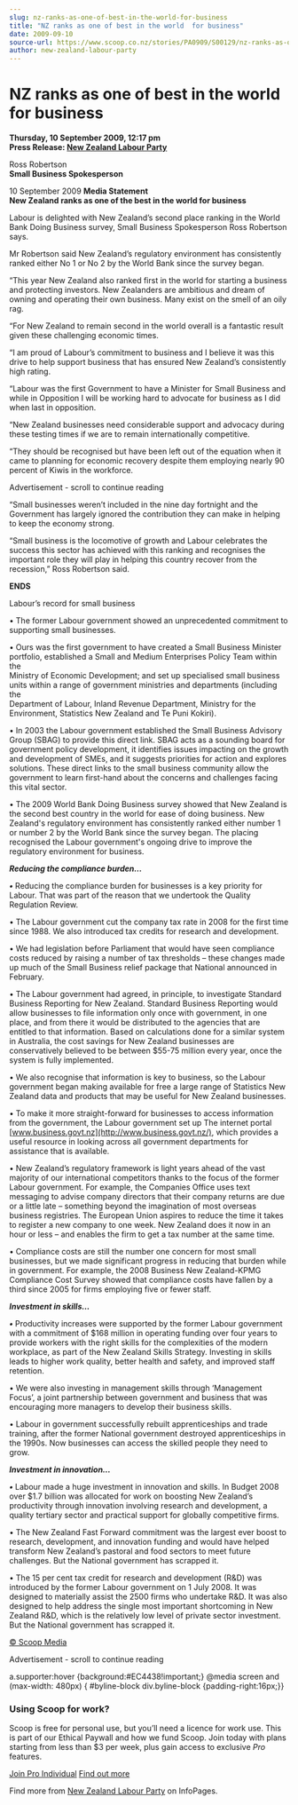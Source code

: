 ```yaml
---
slug: nz-ranks-as-one-of-best-in-the-world-for-business
title: "NZ ranks as one of best in the world  for business"
date: 2009-09-10
source-url: https://www.scoop.co.nz/stories/PA0909/S00129/nz-ranks-as-one-of-best-in-the-world-for-business.htm
author: new-zealand-labour-party
---
```

NZ ranks as one of best in the world for business
=================================================

**Thursday, 10 September 2009, 12:17 pm**  
**Press Release: [New Zealand Labour Party](https://info.scoop.co.nz/New_Zealand_Labour_Party)**

  
Ross Robertson  
**Small Business Spokesperson**  

  
10 September 2009 **Media Statement**  
**New Zealand ranks as one of the best in the world for business**

Labour is delighted with New Zealand’s second place ranking in the World Bank Doing Business survey, Small Business Spokesperson Ross Robertson says.

Mr Robertson said New Zealand’s regulatory environment has consistently ranked either No 1 or No 2 by the World Bank since the survey began.

“This year New Zealand also ranked first in the world for starting a business and protecting investors. New Zealanders are ambitious and dream of owning and operating their own business. Many exist on the smell of an oily rag.

“For New Zealand to remain second in the world overall is a fantastic result given these challenging economic times.

“I am proud of Labour’s commitment to business and I believe it was this drive to help support business that has ensured New Zealand’s consistently high rating.

“Labour was the first Government to have a Minister for Small Business and while in Opposition I will be working hard to advocate for business as I did when last in opposition.

“New Zealand businesses need considerable support and advocacy during these testing times if we are to remain internationally competitive.

“They should be recognised but have been left out of the equation when it came to planning for economic recovery despite them employing nearly 90 percent of Kiwis in the workforce.

Advertisement - scroll to continue reading





“Small businesses weren’t included in the nine day fortnight and the Government has largely ignored the contribution they can make in helping to keep the economy strong.

“Small business is the locomotive of growth and Labour celebrates the success this sector has achieved with this ranking and recognises the important role they will play in helping this country recover from the recession,” Ross Robertson said.

**ENDS**

  
Labour’s record for small business

• The former Labour government showed an unprecedented commitment to supporting small businesses.

• Ours was the first government to have created a Small Business Minister portfolio, established a Small and Medium Enterprises Policy Team within the  
Ministry of Economic Development; and set up specialised small business units within a range of government ministries and departments (including the  
Department of Labour, Inland Revenue Department, Ministry for the  
Environment, Statistics New Zealand and Te Puni Kokiri).

• In 2003 the Labour government established the Small Business Advisory Group (SBAG) to provide this direct link. SBAG acts as a sounding board for government policy development, it identifies issues impacting on the growth and development of SMEs, and it suggests priorities for action and explores solutions. These direct links to the small business community allow the government to learn first-hand about the concerns and challenges facing this vital sector.

• The 2009 World Bank Doing Business survey showed that New Zealand is the second best country in the world for ease of doing business. New Zealand's regulatory environment has consistently ranked either number 1 or number 2 by the World Bank since the survey began. The placing recognised the Labour government's ongoing drive to improve the regulatory environment for business.

**_Reducing the compliance burden…_**  
  
**_•_** Reducing the compliance burden for businesses is a key priority for Labour. That was part of the reason that we undertook the Quality Regulation Review.

• The Labour government cut the company tax rate in 2008 for the first time since 1988. We also introduced tax credits for research and development.

• We had legislation before Parliament that would have seen compliance costs reduced by raising a number of tax thresholds – these changes made up much of the Small Business relief package that National announced in February.

• The Labour government had agreed, in principle, to investigate Standard Business Reporting for New Zealand. Standard Business Reporting would allow businesses to file information only once with government, in one place, and from there it would be distributed to the agencies that are entitled to that information. Based on calculations done for a similar system in Australia, the cost savings for New Zealand businesses are conservatively believed to be between $55-75 million every year, once the system is fully implemented.

• We also recognise that information is key to business, so the Labour government began making available for free a large range of Statistics New Zealand data and products that may be useful for New Zealand businesses.

• To make it more straight-forward for businesses to access information from the government, the Labour government set up The internet portal [www.business.govt.nz](http://www.business.govt.nz/), which provides a useful resource in looking across all government departments for assistance that is available.

• New Zealand’s regulatory framework is light years ahead of the vast majority of our international competitors thanks to the focus of the former Labour government. For example, the Companies Office uses text messaging to advise company directors that their company returns are due or a little late – something beyond the imagination of most overseas business registries. The European Union aspires to reduce the time it takes to register a new company to one week. New Zealand does it now in an hour or less – and enables the firm to get a tax number at the same time.

• Compliance costs are still the number one concern for most small businesses, but we made significant progress in reducing that burden while in government. For example, the 2008 Business New Zealand-KPMG Compliance Cost Survey showed that compliance costs have fallen by a third since 2005 for firms employing five or fewer staff.

**_Investment in skills…_**  
  
**_•_** Productivity increases were supported by the former Labour government with a commitment of $168 million in operating funding over four years to provide workers with the right skills for the complexities of the modern workplace, as part of the New Zealand Skills Strategy. Investing in skills leads to higher work quality, better health and safety, and improved staff retention.

• We were also investing in management skills through ‘Management Focus’, a joint partnership between government and business that was encouraging more managers to develop their business skills.

• Labour in government successfully rebuilt apprenticeships and trade training, after the former National government destroyed apprenticeships in the 1990s. Now businesses can access the skilled people they need to grow.

**_Investment in innovation…_**  
  
**_•_** Labour made a huge investment in innovation and skills. In Budget 2008 over $1.7 billion was allocated for work on boosting New Zealand’s productivity through innovation involving research and development, a quality tertiary sector and practical support for globally competitive firms.

• The New Zealand Fast Forward commitment was the largest ever boost to research, development, and innovation funding and would have helped transform New Zealand’s pastoral and food sectors to meet future challenges. But the National government has scrapped it.

• The 15 per cent tax credit for research and development (R&D) was introduced by the former Labour government on 1 July 2008. It was designed to materially assist the 2500 firms who undertake R&D. It was also designed to help address the single most important shortcoming in New Zealand R&D, which is the relatively low level of private sector investment. But the National government has scrapped it.

[© Scoop Media](http://www.scoop.co.nz/about/terms.html)  

Advertisement - scroll to continue reading



a.supporter:hover {background:#EC4438!important;} @media screen and (max-width: 480px) { #byline-block div.byline-block {padding-right:16px;}}

### Using Scoop for work?

Scoop is free for personal use, but you’ll need a licence for work use. This is part of our Ethical Paywall and how we fund Scoop. Join today with plans starting from less than $3 per week, plus gain access to exclusive _Pro_ features.  
  
[Join Pro Individual](https://pro.scoop.co.nz/Individual/?from=ProIn24) [Find out more](https://pro.scoop.co.nz/using-scoop-for-work/?from=ProIn24)

Find more from [New Zealand Labour Party](https://info.scoop.co.nz/New_Zealand_Labour_Party) on InfoPages.